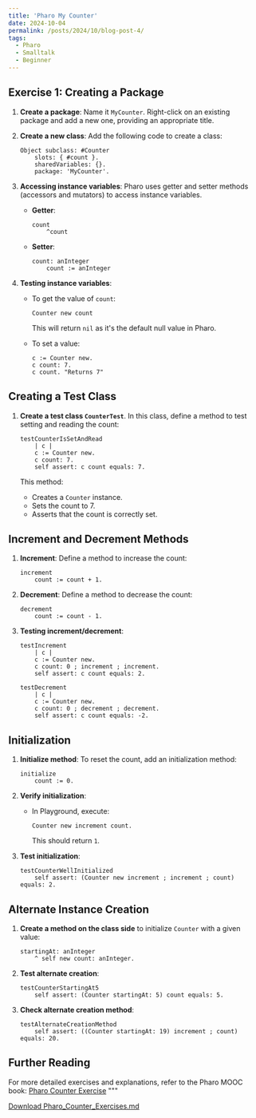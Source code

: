 ```yaml
---
title: 'Pharo My Counter'
date: 2024-10-04
permalink: /posts/2024/10/blog-post-4/
tags:
  - Pharo
  - Smalltalk
  - Beginner
---
```

## Exercise 1: Creating a Package

1. **Create a package**: Name it `MyCounter`. Right-click on an existing package and add a new one, providing an appropriate title.
   
2. **Create a new class**: Add the following code to create a class:

    ```smalltalk
    Object subclass: #Counter
        slots: { #count }.
        sharedVariables: {}.
        package: 'MyCounter'.
    ```

3. **Accessing instance variables**: Pharo uses getter and setter methods (accessors and mutators) to access instance variables.

    - **Getter**: 
      ```smalltalk
      count 
          ^count
      ```

    - **Setter**: 
      ```smalltalk
      count: anInteger
          count := anInteger
      ```

4. **Testing instance variables**: 
   
   - To get the value of `count`:
     ```smalltalk
     Counter new count
     ```

     This will return `nil` as it's the default null value in Pharo.
   
   - To set a value:
     ```smalltalk
     c := Counter new.
     c count: 7.
     c count. "Returns 7"
     ```

## Creating a Test Class

1. **Create a test class `CounterTest`**. In this class, define a method to test setting and reading the count:

    ```smalltalk
    testCounterIsSetAndRead
        | c | 
        c := Counter new.
        c count: 7.
        self assert: c count equals: 7.
    ```

   This method:
   - Creates a `Counter` instance.
   - Sets the count to 7.
   - Asserts that the count is correctly set.

## Increment and Decrement Methods

1. **Increment**: Define a method to increase the count:
   
    ```smalltalk
    increment
        count := count + 1.
    ```

2. **Decrement**: Define a method to decrease the count:
   
    ```smalltalk
    decrement
        count := count - 1.
    ```

3. **Testing increment/decrement**:

    ```smalltalk
    testIncrement
        | c |
        c := Counter new.
        c count: 0 ; increment ; increment.
        self assert: c count equals: 2.
    ```

    ```smalltalk
    testDecrement
        | c |
        c := Counter new.
        c count: 0 ; decrement ; decrement.
        self assert: c count equals: -2.
    ```

## Initialization

1. **Initialize method**: To reset the count, add an initialization method:
   
    ```smalltalk
    initialize
        count := 0.
    ```

2. **Verify initialization**:
   
   - In Playground, execute:
     ```smalltalk
     Counter new increment count.
     ```
     This should return `1`.

3. **Test initialization**:

    ```smalltalk
    testCounterWellInitialized
        self assert: (Counter new increment ; increment ; count) equals: 2.
    ```

## Alternate Instance Creation

1. **Create a method on the class side** to initialize `Counter` with a given value:

    ```smalltalk
    startingAt: anInteger
        ^ self new count: anInteger.
    ```

2. **Test alternate creation**:
   
    ```smalltalk
    testCounterStartingAt5
        self assert: (Counter startingAt: 5) count equals: 5.
    ```

3. **Check alternate creation method**:

    ```smalltalk
    testAlternateCreationMethod
        self assert: ((Counter startingAt: 19) increment ; count) equals: 20.
    ```

## Further Reading

For more detailed exercises and explanations, refer to the Pharo MOOC book: [Pharo Counter Exercise](http://rmod-pharo-mooc.lille.inria.fr/MOOC/PharoMOOC/Week1/Exo-Counter.pdf)
"""



[Download Pharo_Counter_Exercises.md](sandbox:/mnt/data/Pharo_Counter_Exercises.md)